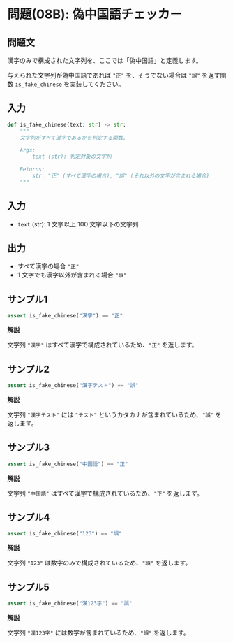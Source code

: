 # 問題(08B): 偽中国語チェッカー

## 問題文

漢字のみで構成された文字列を、ここでは「偽中国語」と定義します。

与えられた文字列が偽中国語であれば `"正"` を、そうでない場合は `"誤"` を返す関数 `is_fake_chinese` を実装してください。

## 入力

```python
def is_fake_chinese(text: str) -> str:
    """
    文字列がすべて漢字であるかを判定する関数.

    Args:
        text (str): 判定対象の文字列

    Returns:
        str: "正" (すべて漢字の場合), "誤" (それ以外の文字が含まれる場合)
    """
```

## 入力

- `text` (str): 1 文字以上 100 文字以下の文字列

## 出力

- すべて漢字の場合 `"正"`
- 1 文字でも漢字以外が含まれる場合 `"誤"`

## サンプル1

```python
assert is_fake_chinese("漢字") == "正"
```

**解説**

文字列 `"漢字"` はすべて漢字で構成されているため、`"正"` を返します。

## サンプル2

```python
assert is_fake_chinese("漢字テスト") == "誤"
```

**解説**

文字列 `"漢字テスト"` には `"テスト"` というカタカナが含まれているため、`"誤"` を返します。

## サンプル3

```python
assert is_fake_chinese("中国語") == "正"
```

**解説**

文字列 `"中国語"` はすべて漢字で構成されているため、`"正"` を返します。

## サンプル4

```python
assert is_fake_chinese("123") == "誤"
```

**解説**

文字列 `"123"` は数字のみで構成されているため、`"誤"` を返します。

## サンプル5

```python
assert is_fake_chinese("漢123字") == "誤"
```

**解説**

文字列 `"漢123字"` には数字が含まれているため、`"誤"` を返します。
